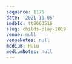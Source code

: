 ```yaml
---
sequence: 1175
date: '2021-10-05'
imdbId: tt8663516
slug: childs-play-2019
venue: null
venueNotes: null
medium: Hulu
mediumNotes: null
---
```



